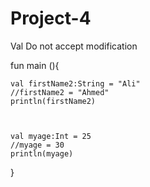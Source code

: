 # Project-4
Val Do not accept modification


fun main (){


    val firstName2:String = "Ali"
    //firstName2 = "Ahmed"
    println(firstName2)
    
    
    
    val myage:Int = 25
    //myage = 30
    println(myage)  
    
       
}

